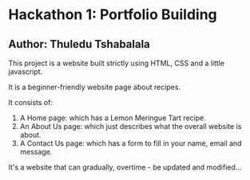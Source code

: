 # Hackathon 1: Portfolio Building
## Author: Thuledu Tshabalala

<p>This project is a website built strictly using HTML, CSS and a little javascript.</p>
<p>It is a beginner-friendly website page about recipes.</p>
<p>It consists of:</p>
<ol>
<li>A Home page: which has a Lemon Meringue Tart recipe.</li>
<li>An About Us page: which just describes what the overall website is about.</li>
<li>A Contact Us page: which has a form to fill in your name, email and message.</li>
</ol>
<p>It's a website that can gradually, overtime - be updated and modified...</p>
